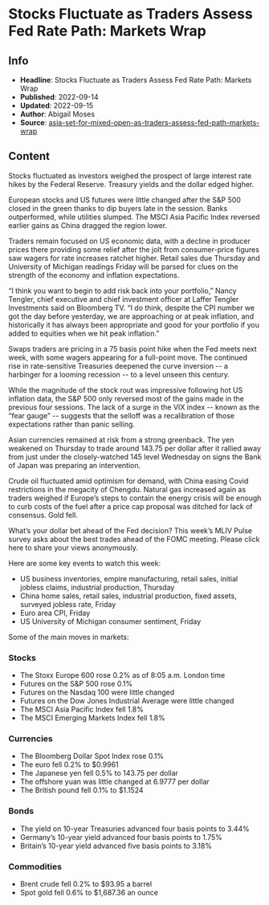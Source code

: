 # Stocks Fluctuate as Traders Assess Fed Rate Path: Markets Wrap

## Info

*   **Headline**: Stocks Fluctuate as Traders Assess Fed Rate Path: Markets Wrap
*   **Published**: 2022-09-14
*   **Updated**: 2022-09-15
*   **Author**: Abigail Moses
*   **Source**: [asia-set-for-mixed-open-as-traders-assess-fed-path-markets-wrap](https://www.bloomberg.com/news/articles/2022-09-14/asia-set-for-mixed-open-as-traders-assess-fed-path-markets-wrap)
## Content




Stocks fluctuated as investors weighed the prospect of large interest rate hikes by the Federal Reserve. Treasury yields and the dollar edged higher.

European stocks and US futures were little changed after the S&P 500 closed in the green thanks to dip buyers late in the session. Banks outperformed, while utilities slumped. The MSCI Asia Pacific Index reversed earlier gains as China dragged the region lower.

Traders remain focused on US economic data, with a decline in producer prices there providing some relief after the jolt from consumer-price figures saw wagers for rate increases ratchet higher. Retail sales due Thursday and University of Michigan readings Friday will be parsed for clues on the strength of the economy and inflation expectations.

“I think you want to begin to add risk back into your portfolio,” Nancy Tengler, chief executive and chief investment officer at Laffer Tengler Investments said on Bloomberg TV. “I do think, despite the CPI number we got the day before yesterday, we are approaching or at peak inflation, and historically it has always been appropriate and good for your portfolio if you added to equities when we hit peak inflation.”

Swaps traders are pricing in a 75 basis point hike when the Fed meets next week, with some wagers appearing for a full-point move. The continued rise in rate-sensitive Treasuries deepened the curve inversion -- a harbinger for a looming recession -- to a level unseen this century.

While the magnitude of the stock rout was impressive following hot US inflation data, the S&P 500 only reversed most of the gains made in the previous four sessions. The lack of a surge in the VIX index -- known as the “fear gauge” -- suggests that the selloff was a recalibration of those expectations rather than panic selling.

Asian currencies remained at risk from a strong greenback. The yen weakened on Thursday to trade around 143.75 per dollar after it rallied away from just under the closely-watched 145 level Wednesday on signs the Bank of Japan was preparing an intervention.

Crude oil fluctuated amid optimism for demand, with China easing Covid restrictions in the megacity of Chengdu. Natural gas increased again as traders weighed if Europe’s steps to contain the energy crisis will be enough to curb costs of the fuel after a price cap proposal was ditched for lack of consensus. Gold fell.

What’s your dollar bet ahead of the Fed decision? This week’s MLIV Pulse survey asks about the best trades ahead of the FOMC meeting. Please click here to share your views anonymously.

Here are some key events to watch this week:

*   US business inventories, empire manufacturing, retail sales, initial jobless claims, industrial production, Thursday
*   China home sales, retail sales, industrial production, fixed assets, surveyed jobless rate, Friday
*   Euro area CPI, Friday
*   US University of Michigan consumer sentiment, Friday

Some of the main moves in markets:

### Stocks

*   The Stoxx Europe 600 rose 0.2% as of 8:05 a.m. London time
*   Futures on the S&P 500 rose 0.1%
*   Futures on the Nasdaq 100 were little changed
*   Futures on the Dow Jones Industrial Average were little changed
*   The MSCI Asia Pacific Index fell 1.8%
*   The MSCI Emerging Markets Index fell 1.8%

### Currencies

*   The Bloomberg Dollar Spot Index rose 0.1%
*   The euro fell 0.2% to $0.9961
*   The Japanese yen fell 0.5% to 143.75 per dollar
*   The offshore yuan was little changed at 6.9777 per dollar
*   The British pound fell 0.1% to $1.1524

### Bonds

*   The yield on 10-year Treasuries advanced four basis points to 3.44%
*   Germany’s 10-year yield advanced four basis points to 1.75%
*   Britain’s 10-year yield advanced five basis points to 3.18%

### Commodities

*   Brent crude fell 0.2% to $93.95 a barrel
*   Spot gold fell 0.6% to $1,687.36 an ounce
